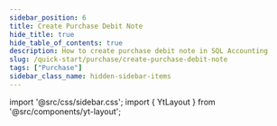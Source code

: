 ```yaml
---
sidebar_position: 6
title: Create Purchase Debit Note
hide_title: true
hide_table_of_contents: true
description: How to create purchase debit note in SQL Accounting
slug: /quick-start/purchase/create-purchase-debit-note
tags: ["Purchase"]
sidebar_class_name: hidden-sidebar-items
---
```


import '@src/css/sidebar.css';
import { YtLayout } from '@src/components/yt-layout';

<YtLayout 
    videoId="flx0IAbfoh8"
/>

